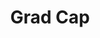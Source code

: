 ---
title: "Grad Cap"
price: "$300"
image: "/_assets/img/productfeatureimg1.jpg"
description: "A customized grad cap for your future graduate"
bestseller: true 
sale: false
tags: "Hats"
---